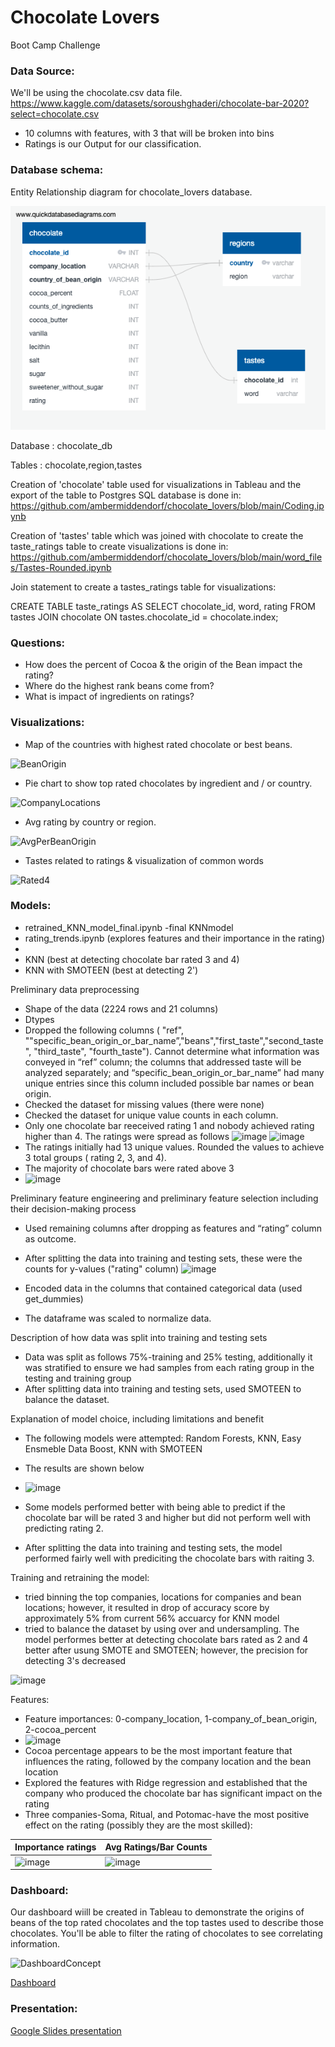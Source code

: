 # Chocolate Lovers
Boot Camp Challenge

### Data Source:
We'll be using the chocolate.csv data file.
https://www.kaggle.com/datasets/soroushghaderi/chocolate-bar-2020?select=chocolate.csv
* 10 columns with features, with 3 that will be broken into bins
* Ratings is our Output for our classification.

### Database schema:

Entity Relationship diagram for chocolate_lovers database. 

![main](resources/chocolate_lovers.png)

Database : chocolate_db

Tables : chocolate,region,tastes

Creation of 'chocolate' table used for visualizations in Tableau and the export of the table to Postgres SQL database is done in:
https://github.com/ambermiddendorf/chocolate_lovers/blob/main/Coding.ipynb

Creation of 'tastes' table which was joined with chocolate to create the taste_ratings table to create visualizations is done in:
https://github.com/ambermiddendorf/chocolate_lovers/blob/main/word_files/Tastes-Rounded.ipynb

Join statement to create a tastes_ratings table for visualizations:

CREATE TABLE taste_ratings AS
	SELECT chocolate_id, word, rating
	FROM tastes 
	JOIN chocolate ON tastes.chocolate_id = chocolate.index; 

### Questions:
* How does the percent of Cocoa & the origin of the Bean impact the rating?
* Where do the highest rank beans come from?
* What is impact of ingredients on ratings?

### Visualizations:
* Map of the countries with highest rated chocolate or best beans.

![BeanOrigin](https://user-images.githubusercontent.com/95837693/170160404-0cce849e-75bc-429b-852d-e8e98e20b790.PNG)

* Pie chart to show top rated chocolates by ingredient and / or country.

![CompanyLocations](https://user-images.githubusercontent.com/95837693/170160418-b984d22d-5c8b-4658-bfd4-aeb3b2ccfbc8.PNG)

* Avg rating by country or region.

![AvgPerBeanOrigin](https://user-images.githubusercontent.com/95837693/170160438-bffbd400-fb00-4626-af2d-8e1b010cf0eb.PNG)


* Tastes related to ratings & visualization of common words

![Rated4](https://user-images.githubusercontent.com/95837693/170157155-0f01b9d7-116d-45a3-91e3-aa2480da9bd6.png)

### Models:
* retrained_KNN_model_final.ipynb -final KNNmodel
* rating_trends.ipynb (explores features and their importance in the rating)
* 
* KNN (best at detecting chocolate bar rated 3 and 4)
* KNN with SMOTEEN (best at detecting 2')

Preliminary data preprocessing
* Shape of the data (2224 rows and 21 columns)
* Dtypes
* Dropped the following columns ( "ref", ""specific_bean_origin_or_bar_name”,"beans","first_taste","second_taste", "third_taste", "fourth_taste"). Cannot determine what information was conveyed in “ref” column; the columns that addressed taste will be analyzed separately; and “specific_bean_origin_or_bar_name” had many unique entries since this column included possible bar names or bean origin. 
* Checked the dataset for missing values (there were none)
* Checked the dataset for unique value counts in each column.
* Only one chocolate bar reeceived rating 1 and nobody achieved rating higher than 4. The ratings were spread as follows
![image](https://user-images.githubusercontent.com/96098938/170914879-2ff4a75f-cf6b-4aa8-8ad1-695eb8e39385.png)
![image](https://user-images.githubusercontent.com/96098938/170914926-b528be09-f6a9-4049-a920-56163fe16653.png)
* The ratings initially had 13 unique values. Rounded the values to achieve 3 total groups ( rating 2, 3, and 4).
* The majority of chocolate bars were rated above 3
* ![image](https://user-images.githubusercontent.com/96098938/170915236-5778f0da-be41-412f-b666-302fda0ffcc9.png)


 Preliminary feature engineering and preliminary feature selection including their decision-making process
* Used remaining columns after dropping as features and “rating” column as outcome. 
* After splitting the data into training and testing sets, these were the counts for y-values ("rating" column)
![image](https://user-images.githubusercontent.com/96098938/170915354-7246074f-ff11-4d37-b8d2-56dcff775daf.png)

* Encoded data in the columns that contained categorical data (used get_dummies)
* The dataframe was  scaled to normalize data. 

Description of how data was split into training and testing sets 
* Data was split as follows 75%-training and 25% testing, additionally it was stratified to ensure we had samples from each rating group in the testing and training group
* After splitting data into training and testing sets, used SMOTEEN to balance the dataset.
 
Explanation of model choice, including limitations and benefit
* The following  models were attempted: Random Forests, KNN, Easy Ensmeble Data Boost, KNN with SMOTEEN
* The results are shown below
* ![image](https://user-images.githubusercontent.com/96098938/170915607-dfcb58c1-913b-4ae9-b435-52ccbccd9690.png)

* Some models performed better with being able to predict if the chocolate bar will be rated 3 and higher but did not perform well with predicting rating 2. 

* After splitting the data into training and testing sets, the model performed fairly well with prediciting the chocolate bars with raiting 3. 


Training and retraining the model:
* tried binning the top companies, locations for companies and bean locations; however, it resulted in drop of accuracy score by approximately 5% from current 56% accuarcy for KNN model
* tried to balance the dataset by using over and undersampling. The model performes better at detecting chocolate bars rated as 2 and 4 better after usung SMOTE and SMOTEEN; however, the precision for detecting 3's decreased

![image](https://user-images.githubusercontent.com/96098938/171998332-02726036-25ab-4e75-9fb9-4575196d5db3.png)

Features:
* Feature importances: 0-company_location, 1-company_of_bean_origin, 2-cocoa_percent
* ![image](https://user-images.githubusercontent.com/96098938/169912873-739066b7-da8b-4a50-ab47-658fb0c64846.png)
* Cocoa percentage appears to be the most important feature that influences the rating, followed by the company location and the bean location
* Explored the features with Ridge regression and established that the company who produced the chocolate bar has significant impact on the rating
* Three companies-Soma, Ritual, and Potomac-have the most positive effect on the rating (possibly they are the most skilled):

|Importance ratings                                                   | Avg Ratings/Bar Counts|
|-------------------------------------------------------------------- |-----------------------| 
|![image](https://user-images.githubusercontent.com/96098938/171998615-585a71d8-3045-497a-b86d-b175cd7438d5.png)|![image](https://user-images.githubusercontent.com/96098938/171998636-ccbe289a-019b-4682-94e5-42d0de8c5fe5.png)|

### Dashboard:

Our dashboard wiill be created in Tableau to demonstrate the origins of beans of the top rated chocolates and the top tastes used to describe those chocolates. You'll be able to filter the rating of chocolates to see correlating information.

![DashboardConcept](https://user-images.githubusercontent.com/95837693/171538039-2054d1a0-79c9-4d66-92ba-0b1f6e12ddbe.PNG)

[Dashboard](https://public.tableau.com/app/profile/amber.middendorf/viz/Chocolate_Lovers_Maps/ChocolateStory?publish=yes)

### Presentation:
[Google Slides presentation](https://docs.google.com/presentation/d/1te5ZXxZTKd96h4kvXEQcbKajDS40BcD1Jgh-bilh2kU/edit#slide=id.g12a98ee664f_0_1)
